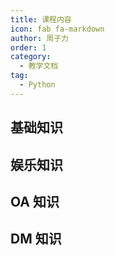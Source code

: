 ```yaml
---
title: 课程内容
icon: fab fa-markdown
author: 周子力
order: 1
category:
  - 教学文档
tag:
  - Python
---
```


## 基础知识

## 娱乐知识

## OA 知识

## DM 知识
